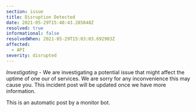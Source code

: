 ```yaml
---
section: issue
title: Disruption Detected
date: 2021-05-29T15:40:43.285048Z
resolved: true
informational: false
resolvedWhen: 2021-05-29T15:03:03.692983Z
affected:
  - API
severity: disrupted
---
```

*Investigating* - We are investigating a potential issue that might affect the uptime of one our of services. We are sorry for any inconvenience this may cause you. This incident post will be updated once we have more information.

This is an automatic post by a monitor bot.
        